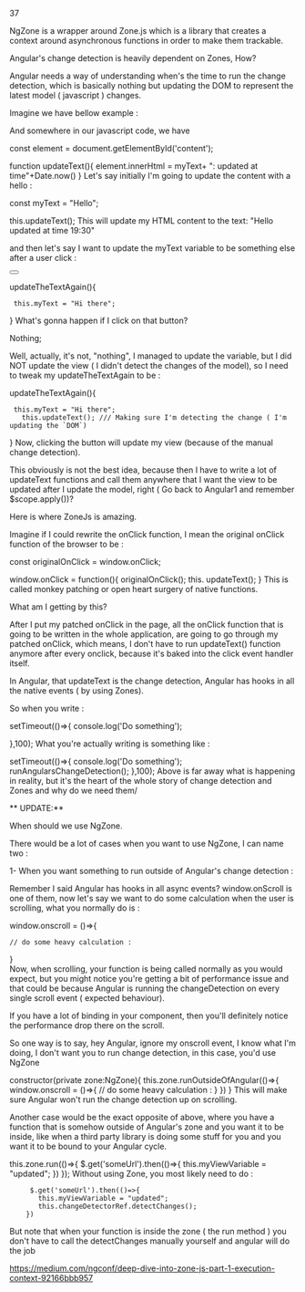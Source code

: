 37

NgZone is a wrapper around Zone.js which is a library that creates a context around asynchronous functions in order to make them trackable.

Angular's change detection is heavily dependent on Zones, How?

Angular needs a way of understanding when's the time to run the change detection, which is basically nothing but updating the DOM to represent the latest model ( javascript ) changes.

Imagine we have bellow example :

  <div id="content"></div>
And somewhere in our javascript code, we have

const element = document.getElementById('content');

function updateText(){
     element.innerHtml = myText+ ": updated at time"+Date.now()
}
Let's say initially I'm going to update the content with a hello :

  const myText = "Hello";

  this.updateText();
This will update my HTML content to the text: "Hello updated at time 19:30"

and then let's say I want to update the myText variable to be something else after a user click :

  <button onClick="updateTheTextAgain()"></button>



  updateTheTextAgain(){

     this.myText = "Hi there";
  }
What's gonna happen if I click on that button?

Nothing;

Well, actually, it's not, "nothing", I managed to update the variable, but I did NOT update the view ( I didn't detect the changes of the model), so I need to tweak my updateTheTextAgain to be :

   updateTheTextAgain(){

     this.myText = "Hi there";
       this.updateText(); /// Making sure I'm detecting the change ( I'm updating the `DOM`)

  }
Now, clicking the button will update my view (because of the manual change detection).

This obviously is not the best idea, because then I have to write a lot of updateText functions and call them anywhere that I want the view to be updated after I update the model, right ( Go back to Angular1 and remember $scope.apply())?

Here is where ZoneJs is amazing.

Imagine if I could rewrite the onClick function, I mean the original onClick function of the browser to be :

 const originalOnClick = window.onClick;


 window.onClick = function(){
    originalOnClick();
    this. updateText();
 }
This is called monkey patching or open heart surgery of native functions.

What am I getting by this?

After I put my patched onClick in the page, all the onClick function that is going to be written in the whole application, are going to go through my patched onClick, which means, I don't have to run updateText() function anymore after every onclick, because it's baked into the click event handler itself.

In Angular, that updateText is the change detection, Angular has hooks in all the native events ( by using Zones).

So when you write :

   setTimeout(()=>{
        console.log('Do something');

   },100);
What you're actually writing is something like :

   setTimeout(()=>{
        console.log('Do something');
        runAngularsChangeDetection(); 
   },100);
Above is far away what is happening in reality, but it's the heart of the whole story of change detection and Zones and why do we need them/

** UPDATE:**

When should we use NgZone.

There would be a lot of cases when you want to use NgZone, I can name two :

1- When you want something to run outside of Angular's change detection :

Remember I said Angular has hooks in all async events? window.onScroll is one of them, now let's say we want to do some calculation when the user is scrolling, what you normally do is :

   window.onscroll = ()=>{

    // do some heavy calculation : 
  }     
Now, when scrolling, your function is being called normally as you would expect, but you might notice you're getting a bit of performance issue and that could be because Angular is running the changeDetection on every single scroll event ( expected behaviour).

If you have a lot of binding in your component, then you'll definitely notice the performance drop there on the scroll.

So one way is to say, hey Angular, ignore my onscroll event, I know what I'm doing, I don't want you to run change detection, in this case, you'd use NgZone

 constructor(private zone:NgZone){
   this.zone.runOutsideOfAngular(()=>{
      window.onscroll = ()=>{
       // do some heavy calculation : 
      }
    })
  }
This will make sure Angular won't run the change detection up on scrolling.

Another case would be the exact opposite of above, where you have a function that is somehow outside of Angular's zone and you want it to be inside, like when a third party library is doing some stuff for you and you want it to be bound to your Angular cycle.

   this.zone.run(()=>{
        $.get('someUrl').then(()=>{
           this.myViewVariable = "updated";
        })
   });
Without using Zone, you most likely need to do :

         $.get('someUrl').then(()=>{
           this.myViewVariable = "updated";
           this.changeDetectorRef.detectChanges();
        })
But note that when your function is inside the zone ( the run method ) you don't have to call the detectChanges manually yourself and angular will do the job



https://medium.com/ngconf/deep-dive-into-zone-js-part-1-execution-context-92166bbb957
